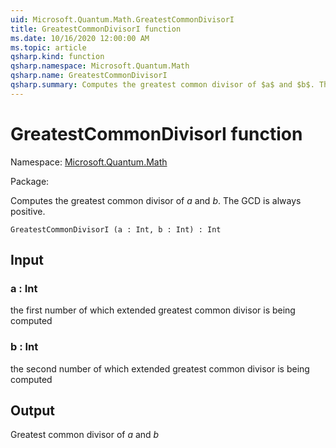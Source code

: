 ```yaml
---
uid: Microsoft.Quantum.Math.GreatestCommonDivisorI
title: GreatestCommonDivisorI function
ms.date: 10/16/2020 12:00:00 AM
ms.topic: article
qsharp.kind: function
qsharp.namespace: Microsoft.Quantum.Math
qsharp.name: GreatestCommonDivisorI
qsharp.summary: Computes the greatest common divisor of $a$ and $b$. The GCD is always positive.
---
```


# GreatestCommonDivisorI function

Namespace: [Microsoft.Quantum.Math](xref:Microsoft.Quantum.Math)

Package: [](https://nuget.org/packages/)


Computes the greatest common divisor of $a$ and $b$. The GCD is always positive.

```Q#
GreatestCommonDivisorI (a : Int, b : Int) : Int
```


## Input

### a : Int

the first number of which extended greatest common divisor is being computed


### b : Int

the second number of which extended greatest common divisor is being computed



## Output

Greatest common divisor of $a$ and $b$